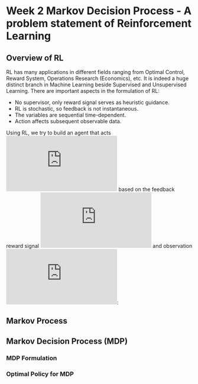 # Week 2 Markov Decision Process - A problem statement of Reinforcement Learning

## Overview of RL

RL has many applications in different fields ranging from Optimal Control, Reward System, Operations Research (Economics), etc. It is indeed a huge distinct branch
in Machine Learning beside Supervised and Unsupervised Learning. There are important aspects in the formulation of RL:

- No supervisor, only reward signal serves as heuristic guidance.
- RL is stochastic, so feedback is not instantaneous.
- The variables are sequential time-dependent.
- Action affects subsequent observable data.

Using RL, we try to build an agent that acts ![alt text](https://latex.codecogs.com/gif.latex?A_t) based on the feedback reward signal ![alt text](https://latex.codecogs.com/gif.latex?R_t) and observation 
![alt text](https://latex.codecogs.com/gif.latex?O_t):



## Markov Process


## Markov Decision Process (MDP)

### MDP Formulation

### Optimal Policy for MDP
